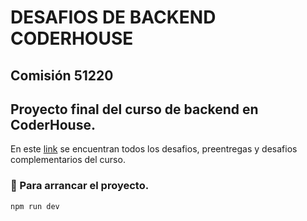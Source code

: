 # DESAFIOS DE BACKEND CODERHOUSE
## Comisión 51220 
## Proyecto final del curso de backend en CoderHouse.

En este [link](https://github.com/MatiasPortal/DESAFIOS-BACKEND) se encuentran todos los desafios, preentregas y desafios complementarios del curso.

### 📁 Para arrancar el proyecto.
```
npm run dev
```


